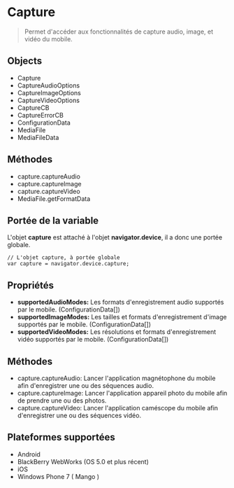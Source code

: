 Capture
=======

> Permet d'accéder aux fonctionnalités de capture audio, image, et vidéo du mobile.

Objects
-------

- Capture
- CaptureAudioOptions
- CaptureImageOptions
- CaptureVideoOptions
- CaptureCB
- CaptureErrorCB
- ConfigurationData
- MediaFile
- MediaFileData

Méthodes
--------

- capture.captureAudio
- capture.captureImage
- capture.captureVideo
- MediaFile.getFormatData

Portée de la variable
---------------------

L'objet __capture__ est attaché à l'objet __navigator.device__, il a donc une portée globale.

    // L'objet capture, à portée globale
    var capture = navigator.device.capture;

Propriétés
----------

- __supportedAudioModes:__ Les formats d'enregistrement audio supportés par le mobile. (ConfigurationData[])
- __supportedImageModes:__ Les tailles et formats d'enregistrement d'image supportés par le mobile. (ConfigurationData[])
- __supportedVideoModes:__ Les résolutions et formats d'enregistrement vidéo supportés par le mobile. (ConfigurationData[])

Méthodes
--------

- capture.captureAudio: Lancer l'application magnétophone du mobile afin d'enregistrer une ou des séquences audio.
- capture.captureImage: Lancer l'application appareil photo du mobile afin de prendre une ou des photos.
- capture.captureVideo: Lancer l'application caméscope du mobile afin d'enregistrer une ou des séquences vidéo.


Plateformes supportées
----------------------

- Android
- BlackBerry WebWorks (OS 5.0 et plus récent)
- iOS
- Windows Phone 7 ( Mango )
